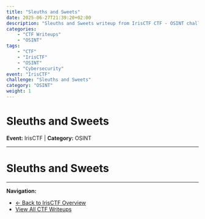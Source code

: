 ```yaml
---
title: "Sleuths and Sweets"
date: 2025-06-27T21:39:20+02:00
description: "Sleuths and Sweets writeup from IrisCTF CTF - OSINT challenge"
categories:
    - "CTF Writeups"
    - "OSINT"
tags:
    - "CTF"
    - "IrisCTF"
    - "OSINT"
    - "Cybersecurity"
event: "IrisCTF"
challenge: "Sleuths and Sweets"
category: "OSINT"
weight: 1
---
```


# Sleuths and Sweets

**Event:** IrisCTF | **Category:** OSINT

---




# Sleuths and Sweets

---

**Navigation:**
- [← Back to IrisCTF Overview](/ctf/irisctf/)
- [View All CTF Writeups](/ctf/)
